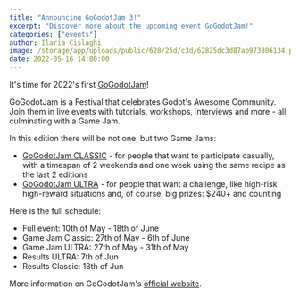 ```yaml
---
title: "Announcing GoGodotJam 3!"
excerpt: "Discover more about the upcoming event GoGodotJam!"
categories: ["events"]
author: Ilaria Cislaghi
image: /storage/app/uploads/public/628/25d/c3d/62825dc3d87ab973806134.png
date: 2022-05-16 14:00:00
---
```


It's time for 2022's first [GoGodotJam](https://gogodotjam.com/)!

GoGodotJam is a Festival that celebrates Godot's Awesome Community. Join them in live events with tutorials, workshops, interviews and more - all culminating with a Game Jam.

In this edition there will be not one, but two Game Jams:
- [GoGodotJam CLASSIC](https://itch.io/jam/go-godot-jam-3) - for people that want to participate casually, with a timespan of 2 weekends and one week using the same recipe as the last 2 editions
- [GoGodotJam ULTRA](https://gotm.io/jam/gogodotjam-ultra/1) - for people that want a challenge, like high-risk high-reward situations and, of course, big prizes: $240+ and counting

Here is the full schedule:
* Full event: 10th of May - 18th of June
* Game Jam Classic: 27th of May - 6th of June
* Game Jam ULTRA: 27th of May - 31th of May
* Results ULTRA: 7th of Jun
* Results Classic: 18th of Jun

More information on GoGodotJam's [official website](https://gogodotjam.com/).
